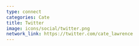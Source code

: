 ```yaml
---
type: connect
categories: Cate
title: Twitter
image: icons/social/twitter.png
network_link: https://twitter.com/cate_lawrence
---
```

